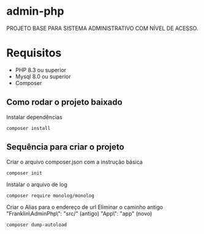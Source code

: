 # admin-php
PROJETO BASE PARA SISTEMA ADMINISTRATIVO COM NÍVEL DE ACESSO.

# Requisitos

* PHP 8.3 ou superior
* Mysql 8.0 ou superior
* Composer 

## Como rodar o projeto baixado 

Instalar dependências
```
composer install
```


## Sequência para criar o projeto

Criar o arquivo composer.json com a instrução básica
```
composer init
```

Instalar o arquivo de log
```
composer require monolog/monolog
```


Criar o Alias para o endereço de url
Eliminar o caminho antigo 
"Franklin\\AdminPhp\\": "src/" (antigo)
"App\\": "app" (novo)

```
composer dump-autoload
```


